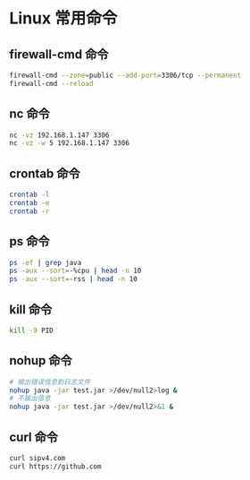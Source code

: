 # Linux 常用命令

## firewall-cmd 命令
``` bash
firewall-cmd --zone=public --add-port=3306/tcp --permanent
firewall-cmd --reload
```

## nc 命令
``` bash
nc -vz 192.168.1.147 3306
nc -vz -w 5 192.168.1.147 3306
```

## crontab 命令
``` bash
crontab -l
crontab -e
crontab -r
```

## ps 命令
``` bash
ps -ef | grep java
ps -aux --sort=-%cpu | head -n 10
ps -aux --sort=-rss | head -n 10
```

## kill 命令
``` bash
kill -9 PID
```

## nohup 命令
``` bash
# 输出错误信息到日志文件
nohup java -jar test.jar >/dev/null2>log & 
# 不输出信息
nohup java -jar test.jar >/dev/null2>&1 & 
```

## curl 命令
``` bash
curl sipv4.com
curl https://github.com
```